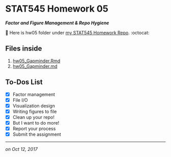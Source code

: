 
# STAT545 Homework 05 

_**Factor and Figure Management & Repo Hygiene**_

:round_pushpin: Here is hw05 folder under [my STAT545 Homework Repo](https://github.com/xinmiaow/STAT545-hw-Wang-Xinmiao). :octocat:


## Files inside

1. [hw05_Gapminder.Rmd](https://github.com/xinmiaow/STAT545-hw-Wang-Xinmiao/blob/master/hw05/hw05_Gapminder.Rmd)
2. [hw05_Gapminder.md](https://github.com/xinmiaow/STAT545-hw-Wang-Xinmiao/blob/master/hw05/hw05_Gapminder.md)


## To-Dos List

- [X] Factor management
- [X] File I/O
- [X] Visualization design
- [X] Writing figures to file
- [X] Clean up your repo!
- [X] But I want to do more!
- [X] Report your process
- [X] Submit the assignment

***
*on Oct 12, 2017*